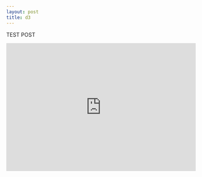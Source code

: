 ```yaml
---
layout: post
title: d3
---
```


TEST POST

<iframe src="http://embed.vida.io/documents/SodotqYWppo6NWK9m" width="100%" height="340" seamless frameBorder="0" scrolling="no"></iframe>
